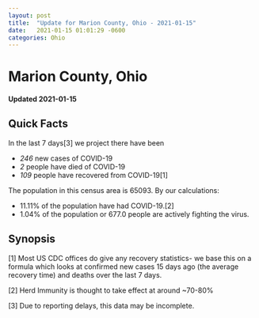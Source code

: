 ```yaml
---
layout: post
title:  "Update for Marion County, Ohio - 2021-01-15"
date:   2021-01-15 01:01:29 -0600
categories: Ohio
---
```


# Marion County, Ohio
#### Updated 2021-01-15

## Quick Facts

In the last 7 days[3] we project there have been
- *246* new cases of COVID-19
- *2* people have died of COVID-19
- *109* people have recovered from COVID-19[1]

The population in this census area is 65093. By our calculations:
- 11.11% of the population have had COVID-19.[2]
- 1.04% of the population or 677.0 people are actively fighting the virus.

## Synopsis




[1] Most US CDC offices do give any recovery statistics- we base this on a formula which looks at confirmed new cases
15 days ago (the average recovery time) and deaths over the last 7 days.

[2] Herd Immunity is thought to take effect at around ~70-80%

[3] Due to reporting delays, this data may be incomplete.
 
    